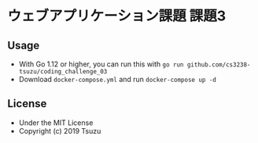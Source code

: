# ウェブアプリケーション課題 課題3

## Usage
- With Go 1.12 or higher, you can run this with `go run github.com/cs3238-tsuzu/coding_challenge_03`
- Download `docker-compose.yml` and run `docker-compose up -d`

## License
- Under the MIT License
- Copyright (c) 2019 Tsuzu